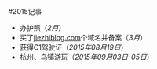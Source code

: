 #2015记事

* 办护照（*2月*）
* 买了[jiezhiblog.com](http://jiezhiblog.com)个域名并备案（*3月*）
* 获得C1驾驶证（*2015年08月19日*）
* 杭州、乌镇游玩（*2015年09月03日-05日*）

